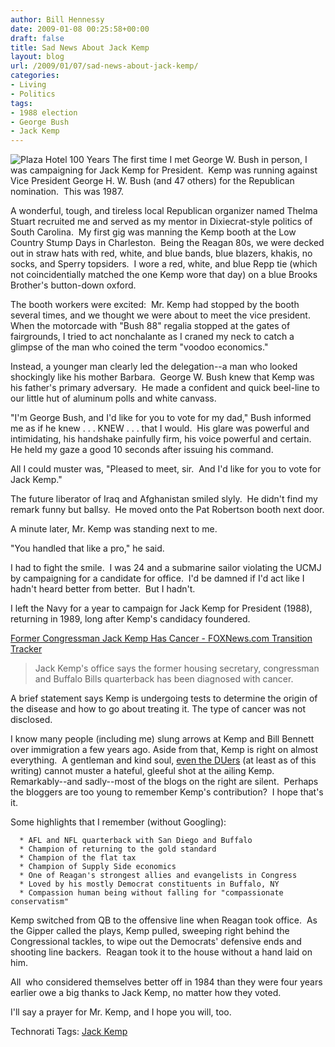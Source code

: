 ```yaml
---
author: Bill Hennessy
date: 2009-01-08 00:25:58+00:00
draft: false
title: Sad News About Jack Kemp
layout: blog
url: /2009/01/07/sad-news-about-jack-kemp/
categories:
- Living
- Politics
tags:
- 1988 election
- George Bush
- Jack Kemp
---
```


![Plaza Hotel 100 Years](https://hennessysview.com/wp-content/uploads/2009/01/jackkemp1-207x300.jpg)
The first time I met George W. Bush in person, I was campaigning for Jack Kemp for President.  Kemp was running against Vice President George H. W. Bush (and 47 others) for the Republican nomination.  This was 1987.

A wonderful, tough, and tireless local Republican organizer named Thelma Stuart recruited me and served as my mentor in Dixiecrat-style politics of South Carolina.  My first gig was manning the Kemp booth at the Low Country Stump Days in Charleston.  Being the Reagan 80s, we were decked out in straw hats with red, white, and blue bands, blue blazers, khakis, no socks, and Sperry topsiders.  I wore a red, white, and blue Repp tie (which not coincidentially matched the one Kemp wore that day) on a blue Brooks Brother's button-down oxford.

The booth workers were excited:  Mr. Kemp had stopped by the booth several times, and we thought we were about to meet the vice president.  When the motorcade with "Bush 88" regalia stopped at the gates of fairgrounds, I tried to act nonchalante as I craned my neck to catch a glimpse of the man who coined the term "voodoo economics."

Instead, a younger man clearly led the delegation--a man who looked shockingly like his mother Barbara.  George W. Bush knew that Kemp was his father's primary adversary.  He made a confident and quick beel-line to our little hut of aluminum polls and white canvass.

"I'm George Bush, and I'd like for you to vote for my dad," Bush informed me as if he knew . . . KNEW . . . that I would.  His glare was powerful and intimidating, his handshake painfully firm, his voice powerful and certain.  He held my gaze a good 10 seconds after issuing his command.

All I could muster was, "Pleased to meet, sir.  And I'd like for you to vote for Jack Kemp."

The future liberator of Iraq and Afghanistan smiled slyly.  He didn't find my remark funny but ballsy.  He moved onto the Pat Robertson booth next door.

A minute later, Mr. Kemp was standing next to me.

"You handled that like a pro," he said.

I had to fight the smile.  I was 24 and a submarine sailor violating the UCMJ by campaigning for a candidate for office.  I'd be damned if I'd act like I hadn't heard better from better.  But I hadn't.

I left the Navy for a year to campaign for Jack Kemp for President (1988), returning in 1989, long after Kemp's candidacy foundered.

[Former Congressman Jack Kemp Has Cancer - FOXNews.com Transition Tracker](https://www.foxnews.com/politics/2009/01/07/congressman-jack-kemp-cancer/)


> Jack Kemp's office says the former housing secretary, congressman and Buffalo Bills quarterback has been diagnosed with cancer.

A brief statement says Kemp is undergoing tests to determine the origin of the disease and how to go about treating it. The type of cancer was not disclosed.


I know many people (including me) slung arrows at Kemp and Bill Bennett over immigration a few years ago.  Aside from that, Kemp is right on almost everything.  A gentleman and kind soul, [even the DUers](https://www.democraticunderground.com/discuss/duboard.php?az=view_all&address=102x3677847) (at least as of this writing) cannot muster a hateful, gleeful shot at the ailing Kemp.  Remarkably--and sadly--most of the blogs on the right are silent.  Perhaps the bloggers are too young to remember Kemp's contribution?  I hope that's it.

Some highlights that I remember (without Googling):



	  * AFL and NFL quarterback with San Diego and Buffalo
	  * Champion of returning to the gold standard
	  * Champion of the flat tax
	  * Champion of Supply Side economics
	  * One of Reagan's strongest allies and evangelists in Congress
	  * Loved by his mostly Democrat constituents in Buffalo, NY
	  * Compassion human being without falling for "compassionate conservatism"

Kemp switched from QB to the offensive line when Reagan took office.  As the Gipper called the plays, Kemp pulled, sweeping right behind the Congressional tackles, to wipe out the Democrats' defensive ends and shooting line backers.  Reagan took it to the house without a hand laid on him.

All  who considered themselves better off in 1984 than they were four years earlier owe a big thanks to Jack Kemp, no matter how they voted.

I'll say a prayer for Mr. Kemp, and I hope you will, too.

Technorati Tags: [Jack Kemp](https://technorati.com/tag/Jack%20Kemp)
